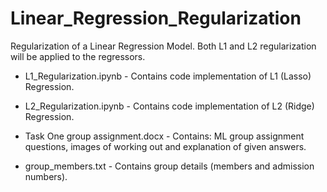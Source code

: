 # Linear_Regression_Regularization
Regularization of a Linear Regression Model. Both L1 and L2 regularization will be applied to the regressors.

- L1_Regularization.ipynb - Contains code implementation of L1 (Lasso) Regression.

- L2_Regularization.ipynb - Contains code implementation of L2 (Ridge) Regression.

- Task One group assignment.docx - Contains: ML group assignment questions, images of working out and explanation of given answers.

- group_members.txt - Contains group details (members and admission numbers).